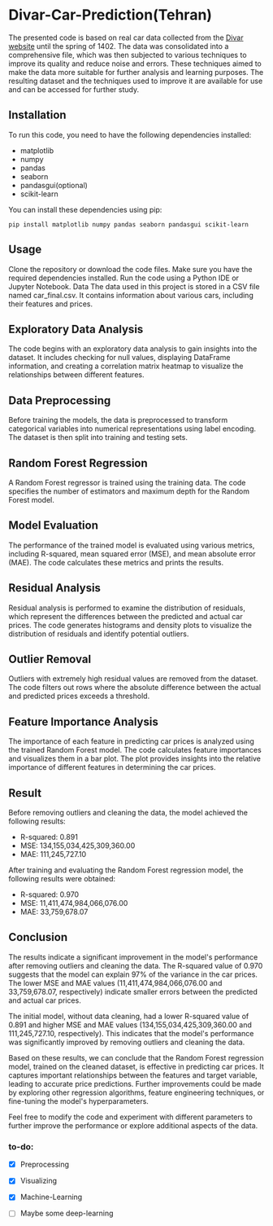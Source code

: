 # Divar-Car-Prediction(Tehran)
The presented code is based on real car data collected from the [Divar website](https://divar.ir/s/tehran/vehicles) until the spring of 1402. The data was consolidated into a comprehensive file, which was then subjected to various techniques to improve its quality and reduce noise and errors. These techniques aimed to make the data more suitable for further analysis and learning purposes. The resulting dataset and the techniques used to improve it are available for use and can be accessed for further study.
## Installation
To run this code, you need to have the following dependencies installed:

- matplotlib
- numpy
- pandas
- seaborn
- pandasgui(optional)
- scikit-learn
  
You can install these dependencies using pip:
```
pip install matplotlib numpy pandas seaborn pandasgui scikit-learn
```
## Usage
Clone the repository or download the code files.
Make sure you have the required dependencies installed.
Run the code using a Python IDE or Jupyter Notebook.
Data
The data used in this project is stored in a CSV file named car_final.csv. It contains information about various cars, including their features and prices.

## Exploratory Data Analysis
The code begins with an exploratory data analysis to gain insights into the dataset. It includes checking for null values, displaying DataFrame information, and creating a correlation matrix heatmap to visualize the relationships between different features.

## Data Preprocessing
Before training the models, the data is preprocessed to transform categorical variables into numerical representations using label encoding. The dataset is then split into training and testing sets.

## Random Forest Regression
A Random Forest regressor is trained using the training data. The code specifies the number of estimators and maximum depth for the Random Forest model.

## Model Evaluation
The performance of the trained model is evaluated using various metrics, including R-squared, mean squared error (MSE), and mean absolute error (MAE). The code calculates these metrics and prints the results.

## Residual Analysis
Residual analysis is performed to examine the distribution of residuals, which represent the differences between the predicted and actual car prices. The code generates histograms and density plots to visualize the distribution of residuals and identify potential outliers.

## Outlier Removal
Outliers with extremely high residual values are removed from the dataset. The code filters out rows where the absolute difference between the actual and predicted prices exceeds a threshold.

## Feature Importance Analysis
The importance of each feature in predicting car prices is analyzed using the trained Random Forest model. The code calculates feature importances and visualizes them in a bar plot. The plot provides insights into the relative importance of different features in determining the car prices.

## Result
Before removing outliers and cleaning the data, the model achieved the following results:

- R-squared: 0.891
- MSE: 134,155,034,425,309,360.00
- MAE: 111,245,727.10

After training and evaluating the Random Forest regression model, the following results were obtained:

- R-squared: 0.970
- MSE: 11,411,474,984,066,076.00
- MAE: 33,759,678.07

## Conclusion
The results indicate a significant improvement in the model's performance after removing outliers and cleaning the data. The R-squared value of 0.970 suggests that the model can explain 97% of the variance in the car prices. The lower MSE and MAE values (11,411,474,984,066,076.00 and 33,759,678.07, respectively) indicate smaller errors between the predicted and actual car prices.

The initial model, without data cleaning, had a lower R-squared value of 0.891 and higher MSE and MAE values (134,155,034,425,309,360.00 and 111,245,727.10, respectively). This indicates that the model's performance was significantly improved by removing outliers and cleaning the data.

Based on these results, we can conclude that the Random Forest regression model, trained on the cleaned dataset, is effective in predicting car prices. It captures important relationships between the features and target variable, leading to accurate price predictions. Further improvements could be made by exploring other regression algorithms, feature engineering techniques, or fine-tuning the model's hyperparameters.

Feel free to modify the code and experiment with different parameters to further improve the performance or explore additional aspects of the data.
### to-do:
- [x] Preprocessing
- [x] Visualizing
- [x] Machine-Learning
- [ ] Maybe some deep-learning

